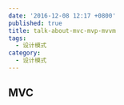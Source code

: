 ```yaml
---
date: '2016-12-08 12:17 +0800'
published: true
title: talk-about-mvc-mvp-mvvm
tags:
  - 设计模式
category:
  - 设计模式
---
```

## MVC